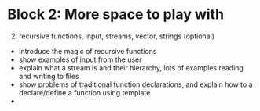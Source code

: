 # Block 2: More space to play with #

2. recursive functions, input, streams, vector, strings (optional)
  * introduce the magic of recursive functions
  * show examples of input from the user
  * explain what a stream is and their hierarchy, lots of examples reading and writing
    to files
  * show problems of traditional function declarations, and explain how to a
    declare/define a function using template
  *

<!-- vim:set filetype=markdown.pandoc : -->
